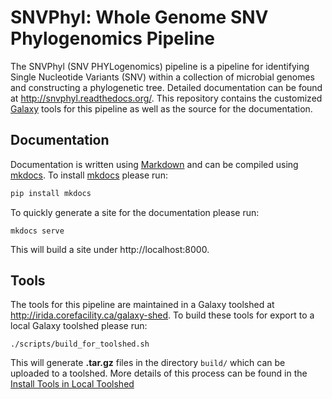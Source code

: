 # SNVPhyl: Whole Genome SNV Phylogenomics Pipeline

The SNVPhyl (SNV PHYLogenomics) pipeline is a pipeline for identifying Single Nucleotide Variants (SNV) within a collection of microbial genomes and constructing a phylogenetic tree.  Detailed documentation can be found at http://snvphyl.readthedocs.org/.  This repository contains the customized [Galaxy][] tools for this pipeline as well as the source for the documentation.

## Documentation

Documentation is written using [Markdown][] and can be compiled using [mkdocs][].  To install [mkdocs][] please run:

```bash
pip install mkdocs
```

To quickly generate a site for the documentation please run:

```
mkdocs serve
```

This will build a site under http://localhost:8000.

## Tools

The tools for this pipeline are maintained in a Galaxy toolshed at http://irida.corefacility.ca/galaxy-shed.  To build these tools for export to a local Galaxy toolshed please run:

```
./scripts/build_for_toolshed.sh
```

This will generate **.tar.gz** files in the directory `build/` which can be uploaded to a toolshed.  More details of this process can be found in the [Install Tools in Local Toolshed][]

[Galaxy]: http://galaxyproject.org/
[Markdown]: http://daringfireball.net/projects/markdown/syntax
[mkdocs]: http://www.mkdocs.org
[Install Tools in Local Toolshed]: InstallLocalToolshed.md
